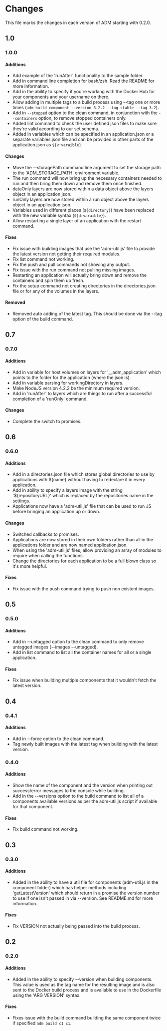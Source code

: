# Changes
This file marks the changes in each version of ADM starting with 0.2.0.

## 1.0
### 1.0.0
#### Additions
- Add example of the 'runAfter' functionality to the sample folder.
- Add in command line completion for bash/zsh. Read the README for more information.
- Add in the ability to specify if you're working with the Docker Hub for your components and your username on there.
- Allow adding in multiple tags to a build process using --tag one or more times (`adm build component --version 3.2.2 --tag stable --tag 3.2`).
- Add in `--stopped` option to the clean command, in conjunction with the `--containers` option, to remove stopped containers only.
- Added lint command to check the user defined json files to make sure they're valid according to our set schema.
- Added in variables which can be specified in an application.json or a separate variables.json file and can be provided in other parts of the application.json as `${v:varaible}`.
#### Changes
- Move the --storagePath command line argument to set the storage path to the 'ADM_STORAGE_PATH' environment variable.
- The run command will now bring up the necessary containers needed to run and then bring them down and remove them once finished.
- dataOnly layers are now stored within a data object above the layers object in an application.json.
- runOnly layers are now stored within a run object above the layers object in an application.json.
- Variables used in different places (`${directory}`) have been replaced with the new variable syntax (`${d:varaible}`).
- Allow restarting a single layer of an application with the restart command.
#### Fixes
- Fix issue with building images that use the 'adm-util.js' file to provide the latest version not getting their required modules.
- Fix list command not working.
- Fix the push and pull commands not showing any output.
- Fix issue with the run command not pulling missing images.
- Restarting an application will actually bring down and remove the containers and spin them up fresh.
- Fix the setup command not creating directories in the directories.json file or for any of the volumes in the layers.
#### Removed
- Removed auto adding of the latest tag. This should be done via the --tag option of the build command.

## 0.7
### 0.7.0
#### Additions
- Add in variable for host volumes on layers for '__adm_application' which points to the folder for the application (where the json is).
- Add in variable parsing for workingDirectory in layers.
- Make NodeJS version 4.2.2 be the minimum required version.
- Add in 'runAfter' to layers which are things to run after a successful completion of a 'runOnly' command.
#### Changes
- Complete the switch to promises.

## 0.6
### 0.6.0
#### Additions
- Add in a directories.json file which stores global directories to use by applications with ${name} without having to redeclare it in every application.
- Add in ability to specify a layers image with the string '${repositoryURL}' which is replaced by the repositories name in the settings.
- Applications now have a 'adm-util.js' file that can be used to run JS before bringing an application up or down.
#### Changes
- Switched callbacks to promises.
- Applications are now stored in their own folders rather than all in the applications folder and are now named application.json.
- When using the 'adm-util.js' files, allow providing an array of modules to require when calling the functions.
- Change the directories for each application to be a full blown class so it's more helpful.
#### Fixes
- Fix issue with the push command trying to push non existent images.

## 0.5
### 0.5.0
#### Additions
- Add in --untagged option to the clean command to only remove untagged images (--images --untagged).
- Add in list command to list all the container names for all or a single application.
#### Fixes
- Fix issue when building multiple components that it wouldn't fetch the latest version.

## 0.4
### 0.4.1
#### Additions
- Add in --force option to the clean command.
- Tag newly built images with the latest tag when building with the latest version.

### 0.4.0
#### Additions
- Show the name of the component and the version when printing out success/error messages to the console while building.
- Add in the --versions option to the build command to list all of a components available versions as per the adm-util.js script if available for that component.
#### Fixes
- Fix build command not working.

## 0.3
### 0.3.0
#### Additions
- Added in the ability to have a util file for components (adm-util.js in the component folder) which has helper methods including 'getLatestVersion' which should return in a promise the version
number to use if one isn't passed in via --version. See README.md for more information.
#### Fixes
- Fix VERSION not actually being passed into the build process.

## 0.2
### 0.2.0
#### Additions
- Added in the ability to specify --version when building components. This value is used as the tag name for the resulting image and is also sent to the Docker build process and is available to use
in the Dockerfile using the 'ARG VERSION' syntax.
#### Fixes
- Fixes issue with the build command building the same component twice if specified `adm build c1 c1`.